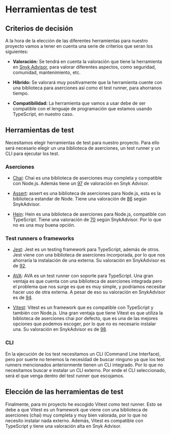 # Herramientas de test

## Criterios de decisión

A la hora de la elección de las diferentes herramientas para nuestro proyecto vamos a tener en cuenta una serie de criterios que seran los siguientes:


- **Valoración:** Se tendrá en cuenta la valoración que tiene la herramienta en [Snyk Advisor](https://snyk.io/advisor), para valorar diferentes aspectos, como seguridad, comunidad, mantenimiento, etc.

- **Híbrido:** Se valorará muy positivamente que la herramienta cuente con una biblioteca para aserciones así como el test runner, para ahorranos tiempo.

- **Compatibilidad:** La herramienta que vamos a usar debe de ser compatible con el lenguaje de programación que estamos usando TypeScript, en nuestro caso.


## Herramientas de test

Necesitamos elegir herramientas de test para nuestro proyecto. Para ello será necesario elegir un una biblioteca de aserciones, un test runner y un CLI para ejecutar los test.

### Aserciones

- [Chai](https://www.chaijs.com/): Chai es una biblioteca de aserciones muy completa y compatible con Node.js. Además tiene un [97](https://snyk.io/advisor/npm-package/chai) de valoración en Snyk Advisor.

- [Assert](https://nodejs.org/api/assert.html): assert es una biblioteca de aserciones para Node.js, esta es la biblioteca estandar de Node. Tiene una valoración de [86](https://snyk.io/advisor/npm-package/assert) según SnykAdvisor.

- [Hein](https://www.npmjs.com/package/hein): Hein es una biblioteca de aserciones para Node.js, compatible con TypeScript. Tiene una valoración de [70](https://snyk.io/advisor/npm-package/hein) según SnykAdvisor. Por lo que no es una muy buena opción.


### Test runners o frameworks

- [Jest](https://jestjs.io/): Jest es un testing framework para TypeScript, además de otros. Jest viene con una biblioteca de aserciones incorporada, por lo que nos ahorraría la instalación de una externa. Su valoración en SnykAdvisor es de [92](https://snyk.io/advisor/npm-package/jest).

- [AVA](https://github.com/avajs/ava): AVA es un test runner con soporte para TypeScript. Una gran ventaja es que cuenta con una biblioteca de aserciones integrada pero el problema que nos surge es que es muy simple, y podríamos necesitar hacer uso de otra externa. A pesar de eso su valoración en SnykAdvisor es de [94](https://snyk.io/advisor/npm-package/ava).

- [Vitest](https://vitest.dev/): Vitest es un framework que es compatible con TypeScript y también con Node.js. Una gran ventaja que tiene Vitest es que utiliza la biblioteca de aserciones chai por defecto, que es una de las mejores opciones que podemos escoger, por lo que no es necesario instalar una. Su valoración en SnykAdvisor es de [98](https://snyk.io/advisor/npm-package/vitest).


### CLI

En la ejecución de los test necesitamos un CLI (Command Line Interface), pero por suerte no tenemos la necesidad de buscar ninguno ya que los test runners mencionados anteriormente tienen un CLI integrado. Por lo que no necesitamos buscar e instalar un CLI externo. Por ende el CLI seleccionado, será el que venga dentro del test runner que escojamos.

## Elección de las herramientas de test

Finalmente, para mi proyecto he escogido Vitest como test runner. Esto se debe a que Vitest es un framework que viene con una biblioteca de aserciones (chai) muy completa y muy bien valorada, por lo que no necesito instalar nada externo. Además, Vitest es compatible con TypeScript y tiene una valoración alta en Snyk Advisor.